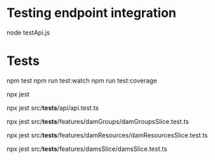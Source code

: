 # Testing endpoint integration

node testApi.js


# Tests

npm test
npm run test:watch
npm run test:coverage

npx jest

npx jest src/__tests__/api/api.test.ts

npx jest src/__tests__/features/damGroups/damGroupsSlice.test.ts

npx jest src/__tests__/features/damResources/damResourcesSlice.test.ts

npx jest src/__tests__/features/damsSlice/damsSlice.test.ts
